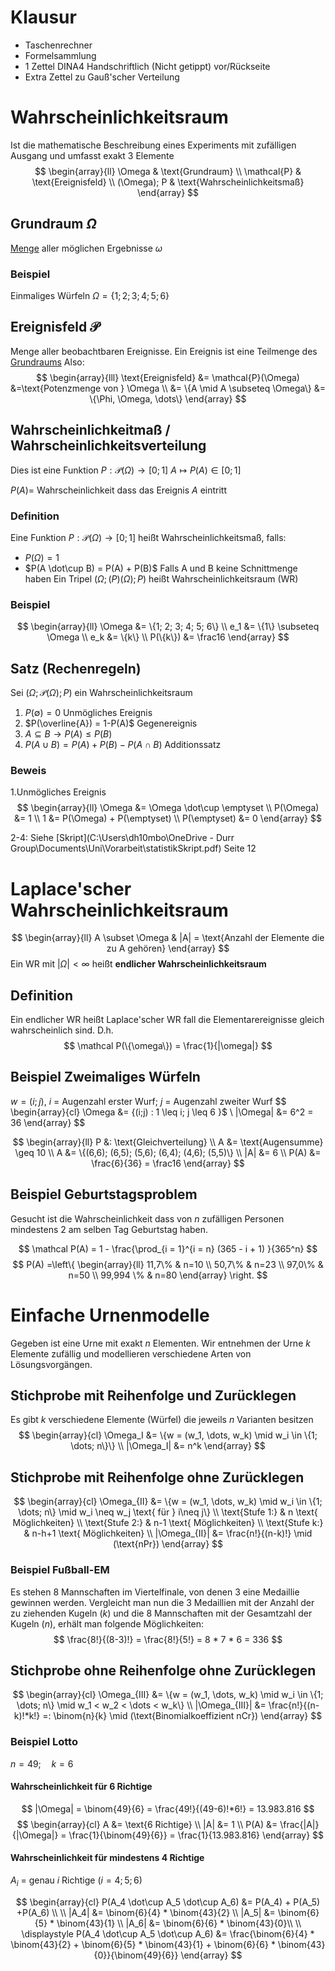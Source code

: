 # Klausur
- Taschenrechner
- Formelsammlung
- 1 Zettel DINA4 Handschriftlich (Nicht getippt) vor/Rückseite
- Extra Zettel zu Gauß'scher Verteilung

# Wahrscheinlichkeitsraum
Ist die mathematische Beschreibung eines Experiments mit zufälligen Ausgang und umfasst exakt 3 Elemente
$$
\begin{array}{ll}
\Omega & \text{Grundraum} \\
\mathcal{P} & \text{Ereignisfeld} \\
(\Omega); P & \text{Wahrscheinlichkeitsmaß}
\end{array}
$$
## Grundraum $\Omega$
[Menge](Intervalle%20und%20Mengen.md) aller möglichen Ergebnisse $\omega$
### Beispiel
Einmaliges Würfeln $\Omega = \{1; 2; 3; 4; 5; 6 \}$

## Ereignisfeld $\mathcal{P}$
Menge aller beobachtbaren Ereignisse.
Ein Ereignis ist eine Teilmenge des [Grundraums](#Grundraum%20$%20Omega$)
Also:
$$
\begin{array}{lll}
\text{Ereignisfeld} &= \mathcal{P}(\Omega) &=\text{Potenzmenge von } \Omega \\
&= \{A \mid A \subseteq \Omega\}
&= \{\Phi, \Omega, \dots\}
\end{array}
$$

## Wahrscheinlichkeitmaß / Wahrscheinlichkeitsverteilung
Dies ist eine Funktion 
$P : \mathcal{P}(\Omega) \rightarrow [0;1]$ 
$A \mapsto P(A) \in [0;1]$ 

$P(A)=$ Wahrscheinlichkeit dass das Ereignis $A$ eintritt
### Definition
Eine Funktion $P : \mathcal{P}(\Omega) \rightarrow [0;1]$ heißt Wahrscheinlichkeitsmaß, falls:
- $P(\Omega) = 1$
- $P(A \dot\cup B) = P(A) + P(B)$
  Falls A und B keine Schnittmenge haben 
Ein Tripel $(\Omega; \mathcal(P)(\Omega); P)$ heißt Wahrscheinlichkeitsraum (WR)

### Beispiel
$$
\begin{array}{ll}
\Omega &= \{1; 2; 3; 4; 5; 6\} \\
e_1 &= \{1\} \subseteq \Omega \\
e_k &= \{k\} \\
P(\{k\}) &= \frac16
\end{array}
$$

## Satz (Rechenregeln)
Sei $(\Omega; \mathcal{P}(\Omega); P)$ ein Wahrscheinlichkeitsraum

1. $P(\emptyset) = 0$
   Unmögliches Ereignis
2. $P(\overline{A}) = 1-P(A)$
   Gegenereignis
3. $A\subseteq B \rightarrow P(A) \leq P(B)$
4. $P(A \cup B) = P(A) + P(B) - P(A \cap B)$
   Additionssatz

### Beweis
1.Unmögliches Ereignis
$$
\begin{array}{ll}
\Omega &= \Omega \dot\cup \emptyset \\
P(\Omega) &= 1 \\
1 &= P(\Omega) + P(\emptyset) \\
P(\emptyset) &= 0
\end{array}
$$

 2-4:
 Siehe [Skript](C:\Users\dh10mbo\OneDrive - Durr Group\Documents\Uni\Vorarbeit\statistikSkript.pdf) Seite 12

# Laplace'scher Wahrscheinlichkeitsraum
$$
\begin{array}{ll}
A \subset \Omega & |A| = \text{Anzahl der Elemente die zu A gehören}
\end{array}
$$
Ein WR mit $|\Omega| < \infty$ heißt **endlicher Wahrscheinlichkeitsraum**
## Definition
Ein endlicher WR heißt Laplace'scher WR fall die Elementarereignisse gleich wahrscheinlich sind. D.h.
$$
\mathcal P(\{\omega\}) = \frac{1}{|\omega|}
$$
## Beispiel Zweimaliges Würfeln
$w = (i;j)$, $i$ = Augenzahl erster Wurf; $j$ = Augenzahl zweiter Wurf
$$
\begin{array}{cl}
\Omega &= \{(i;j) : 1 \leq i; j \leq 6 \}$ \\
|\Omega| &= 6^2 = 36
\end{array}
$$

$$
\begin{array}{ll}
P &: \text{Gleichverteilung} \\
A &= \text{Augensumme} \geq 10 \\
A &= \{(6,6); (6,5); (5,6); (6,4); (4,6); (5,5)\} \\
|A| &= 6 \\
P(A) &= \frac{6}{36} = \frac16
\end{array}
$$

## Beispiel Geburtstagsproblem
Gesucht ist die Wahrscheinlichkeit dass von $n$ zufälligen Personen mindestens $2$ am selben Tag Geburtstag haben.

$$
	\mathcal P(A) = 1 - \frac{\prod_{i = 1}^{i = n} (365 - i + 1) }{365^n}
$$
$$
P(A) =\left\{
\begin{array}{ll}
11,7\% & n=10 \\
50,7\% & n=23 \\
97,0\% & n=50 \\
99,994 \% & n=80
\end{array}
\right.
$$
# Einfache Urnenmodelle
Gegeben ist eine Urne mit exakt $n$ Elementen. Wir entnehmen der Urne $k$ Elemente zufällig und modellieren verschiedene Arten von Lösungsvorgängen.

## Stichprobe mit Reihenfolge und Zurücklegen
Es gibt $k$ verschiedene Elemente (Würfel) die jeweils $n$ Varianten besitzen
$$
\begin{array}{cl}
\Omega_I &= \{w = (w_1, \dots, w_k) \mid w_i \in \{1; \dots; n\}\} \\
|\Omega_I| &= n^k 
\end{array}
$$

## Stichprobe mit Reihenfolge ohne Zurücklegen
$$
\begin{array}{cl}
\Omega_{II} &= \{w = (w_1, \dots, w_k) \mid w_i \in \{1; \dots; n\} \mid w_i \neq w_j \text{ für } i\neq j\} \\
\text{Stufe 1:} & n \text{ Möglichkeiten} \\
\text{Stufe 2:} & n-1 \text{ Möglichkeiten} \\
\text{Stufe k:} & n-h+1 \text{ Möglichkeiten} \\
|\Omega_{II}| &= \frac{n!}{(n-k)!} \mid (\text{nPr})
\end{array}
$$

### Beispiel Fußball-EM
Es stehen 8 Mannschaften im Viertelfinale, von denen 3 eine Medaillie gewinnen werden. Vergleicht man nun die 3 Medaillien mit der Anzahl der zu ziehenden Kugeln $(k)$ und die $8$ Mannschaften mit der Gesamtzahl der Kugeln $(n)$, erhält man folgende Möglichkeiten:
$$
\frac{8!}{(8-3)!} = \frac{8!}{5!} = 8 * 7 * 6 = 336
$$
## Stichprobe ohne Reihenfolge ohne Zurücklegen
$$
\begin{array}{cl}
\Omega_{III} &= \{w = (w_1, \dots, w_k) \mid w_i \in \{1; \dots; n\} \mid w_1 < w_2 < \dots < w_k\} \\
|\Omega_{III}| &= \frac{n!}{(n-k)!*k!} =: \binom{n}{k} \mid  (\text{Binomialkoeffizient nCr})
\end{array}
$$
### Beispiel Lotto
$n = 49; \quad k = 6$

#### Wahrscheinlichkeit für 6 Richtige 
$$
|\Omega| = \binom{49}{6} = \frac{49!}{(49-6)!*6!} = 13.983.816
$$
$$
\begin{array}{cl}
A &= \text{6 Richtige} \\
|A| &= 1 \\
P(A) &= \frac{|A|}{|\Omega|} = \frac{1}{\binom{49}{6}} = \frac{1}{13.983.816}
\end{array}
$$

#### Wahrscheinlichkeit für mindestens 4 Richtige
$A_i$ = genau $i$ Richtige $(i = 4; 5; 6)$

$$
\begin{array}{cl}
P(A_4 \dot\cup A_5 \dot\cup A_6) &= P(A_4) + P(A_5) +P(A_6) \\
\\
|A_4| &= \binom{6}{4} * \binom{43}{2} \\
|A_5| &= \binom{6}{5} * \binom{43}{1} \\
|A_6| &= \binom{6}{6} * \binom{43}{0}\\
\\
\displaystyle
P(A_4 \dot\cup A_5 \dot\cup A_6) &= \frac{\binom{6}{4} * \binom{43}{2} + \binom{6}{5} * \binom{43}{1} + \binom{6}{6} * \binom{43}{0}}{\binom{49}{6}}
\end{array}
$$

